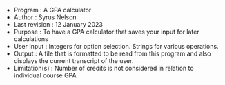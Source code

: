 * Program       : A GPA calculator
* Author        : Syrus Nelson
* Last revision : 12 January 2023
* Purpose       : To have a GPA calculator that saves your input for later calculations
* User Input    : Integers for option selection. Strings for various operations.
* Output        : A file that is formatted to be read from this program and also displays the current transcript of the user.
* Limitation(s) : Number of credits is not considered in relation to individual course GPA

